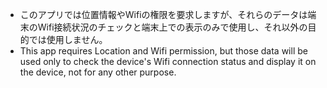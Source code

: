 * このアプリでは位置情報やWifiの権限を要求しますが、それらのデータは端末のWifi接続状況のチェックと端末上での表示のみで使用し、それ以外の目的では使用しません。
* This app requires Location and Wifi permission, but those data will be used only to check the device's Wifi connection status and display it on the device, not for any other purpose.
